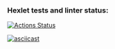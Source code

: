 ### Hexlet tests and linter status:
[![Actions Status](https://github.com/ninja095/frontend-project-lvl2/workflows/hexlet-check/badge.svg)](https://github.com/ninja095/frontend-project-lvl2/actions)


[![asciicast](https://asciinema.org/a/aUliGAFgKWnom9aYoiwNgspcx.svg)](https://asciinema.org/a/aUliGAFgKWnom9aYoiwNgspcx)